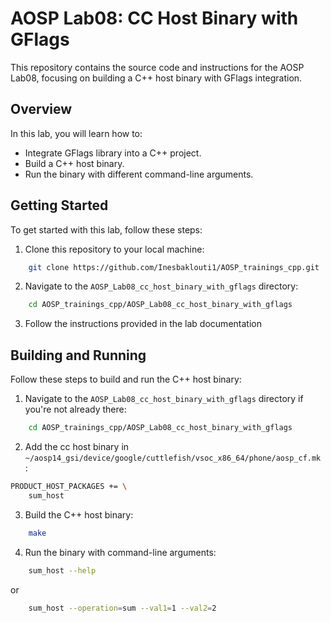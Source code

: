 # AOSP Lab08: CC Host Binary with GFlags

This repository contains the source code and instructions for the AOSP Lab08, focusing on building a C++ host binary with GFlags integration.

## Overview

In this lab, you will learn how to:

- Integrate GFlags library into a C++ project.
- Build a C++ host binary.
- Run the binary with different command-line arguments.


## Getting Started

To get started with this lab, follow these steps:

1. Clone this repository to your local machine:

```bash
    git clone https://github.com/Inesbaklouti1/AOSP_trainings_cpp.git
```

2. Navigate to the `AOSP_Lab08_cc_host_binary_with_gflags` directory:

```bash
    cd AOSP_trainings_cpp/AOSP_Lab08_cc_host_binary_with_gflags
```

3. Follow the instructions provided in the lab documentation 


## Building and Running

Follow these steps to build and run the C++ host binary:

1. Navigate to the `AOSP_Lab08_cc_host_binary_with_gflags` directory if you're not already there:

```bash
    cd AOSP_trainings_cpp/AOSP_Lab08_cc_host_binary_with_gflags
```
2. Add the cc host binary in `~/aosp14_gsi/device/google/cuttlefish/vsoc_x86_64/phone/aosp_cf.mk` :
```bash
PRODUCT_HOST_PACKAGES += \
    sum_host 
```
3. Build the C++ host binary:

```bash
    make
```

4. Run the binary with command-line arguments:

```bash
    sum_host --help  
```
or 

```bash
    sum_host --operation=sum --val1=1 --val2=2
```


